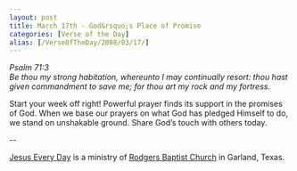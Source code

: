 ```yaml
---
layout: post
title: March 17th - God&rsquo;s Place of Promise
categories: [Verse of the Day]
alias: [/VerseOfTheDay/2008/03/17/]
---
```


_Psalm 71:3  
Be thou my strong habitation, whereunto I may continually resort:
thou hast given commandment to save me; for thou art my rock and my
fortress._

Start your week off right! Powerful prayer finds its support in the
promises of God. When we base our prayers on what God has pledged
Himself to do, we stand on unshakable ground. Share God&rsquo;s touch
with others today.

 --

<a href=http://jesuseveryday.net>Jesus Every Day</a> is a ministry of <a href=http://rodgersbaptist.net>Rodgers Baptist Church</a> in Garland, Texas.
